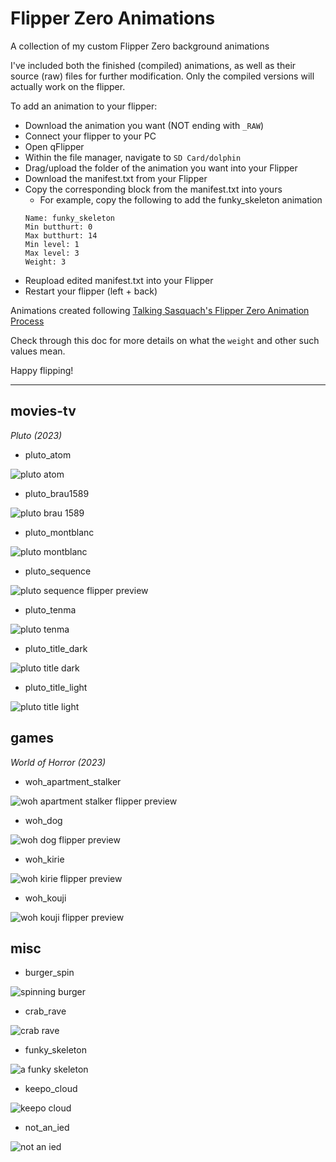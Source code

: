 # Flipper Zero Animations
A collection of my custom Flipper Zero background animations

I've included both the finished (compiled) animations, as well as their source (raw) files for further modification. Only the compiled versions will actually work on the flipper. 

To add an animation to your flipper:
* Download the animation you want (NOT ending with `_RAW`)
* Connect your flipper to your PC
* Open qFlipper
* Within the file manager, navigate to `SD Card/dolphin`
* Drag/upload the folder of the animation you want into your Flipper
* Download the manifest.txt from your Flipper
* Copy the corresponding block from the manifest.txt into yours
  * For example, copy the following to add the funky_skeleton animation
  ```
  Name: funky_skeleton
  Min butthurt: 0
  Max butthurt: 14
  Min level: 1
  Max level: 3
  Weight: 3
  ```
* Reupload edited manifest.txt into your Flipper
* Restart your flipper (left + back) 

Animations created following [Talking Sasquach's Flipper Zero Animation Process](https://docs.google.com/document/d/e/2PACX-1vR_nZRakD6iwJVQS8Pf4y7Wm4klcucrC7EKVO8m_DQV63To7e-alqD0yaoO3sTygjcChfcRo80Hdeet/pub)

Check through this doc for more details on what the `weight` and other such values mean.

Happy flipping!

---

## movies-tv

*Pluto (2023)*

* pluto_atom

![pluto atom](https://i.imgur.com/TRVbqax.png)

* pluto_brau1589

![pluto brau 1589](https://i.imgur.com/Z62xaCs.png)

* pluto_montblanc

![pluto montblanc](https://i.imgur.com/Msz3upd.png)

* pluto_sequence

![pluto sequence flipper preview](https://i.imgur.com/sjcQi62.gif)

* pluto_tenma

![pluto tenma](https://i.imgur.com/EnZVJtV.png)

* pluto_title_dark

![pluto title dark](https://i.imgur.com/CIiMRDj.png)

* pluto_title_light

![pluto title light](https://i.imgur.com/lbPkjkA.png)

## games

*World of Horror (2023)*

* woh_apartment_stalker

![woh apartment stalker flipper preview](https://i.imgur.com/SXph8hI.png)

* woh_dog

![woh dog flipper preview](https://i.imgur.com/4oPdcpB.png)

* woh_kirie

![woh kirie flipper preview](https://i.imgur.com/rsxoz0o.png)

* woh_kouji

![woh kouji flipper preview](https://i.imgur.com/yT9vIzR.png)


## misc

* burger_spin

![spinning burger](https://i.imgur.com/kSUIc2w.gif)

* crab_rave

![crab rave](https://i.imgur.com/lvUZNth.gif)

* funky_skeleton

![a funky skeleton](https://i.imgur.com/CBipO7l.gif)

* keepo_cloud

![keepo cloud](https://i.imgur.com/DOvs0oR.png)

* not_an_ied

![not an ied](https://i.imgur.com/wgW3hJC.png)
